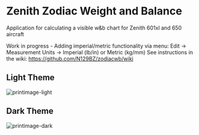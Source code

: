 # Zenith Zodiac Weight and Balance
Application for calculating a visible w&amp;b chart for Zenith 601xl and 650 aircraft

Work in progress - Adding imperial/metric functionality via menu: Edit -> Measurement Units -> Imperial (lb/in) or Metric (kg/mm)
See instructions in the wiki: https://github.com/N129BZ/zodiacwb/wiki


## Light Theme
![printimage-light](https://github.com/N129BZ/zodiacwb/assets/47579080/8559777d-c288-4617-b8d5-16ecb1b64f33)


## Dark Theme
![printimage-dark](https://github.com/N129BZ/zodiacwb/assets/47579080/a2365840-8b25-4e4d-87e6-a3e21446c2cc)



